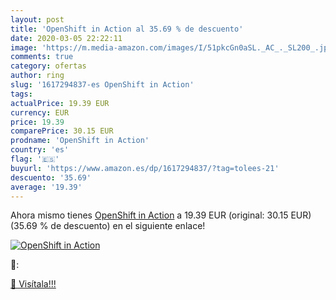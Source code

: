 ```yaml
---
layout: post
title: 'OpenShift in Action al 35.69 % de descuento'
date: 2020-03-05 22:22:11
image: 'https://m.media-amazon.com/images/I/51pkcGn0aSL._AC_._SL200_.jpg'
comments: true
category: ofertas
author: ring
slug: '1617294837-es OpenShift in Action'
tags: 
actualPrice: 19.39 EUR
currency: EUR
price: 19.39
comparePrice: 30.15 EUR
prodname: 'OpenShift in Action'
country: 'es'
flag: '🇪🇸'
buyurl: 'https://www.amazon.es/dp/1617294837/?tag=tolees-21'
descuento: '35.69'
average: '19.39'
---
```


Ahora mismo tienes [OpenShift in Action](https://www.amazon.es/dp/1617294837/?tag=tolees-21) a 19.39 EUR (original: 30.15 EUR) (35.69 %  de descuento) en el siguiente enlace!

[![OpenShift in Action](https://m.media-amazon.com/images/I/51pkcGn0aSL._AC_._SL200_.jpg)](https://www.amazon.es/dp/1617294837/?tag=tolees-21)

🔎:


[🛒 Visítala!!!](https://www.amazon.es/dp/1617294837/?tag=tolees-21)
